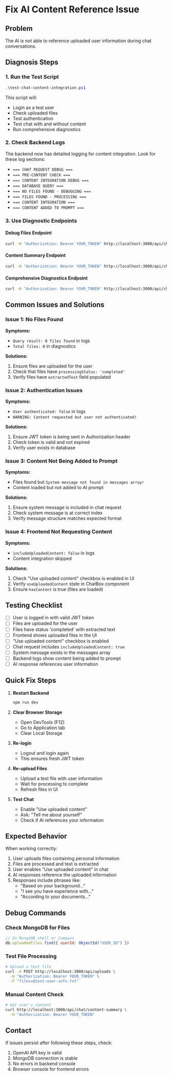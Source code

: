 # Fix AI Content Reference Issue

## Problem
The AI is not able to reference uploaded user information during chat conversations.

## Diagnosis Steps

### 1. Run the Test Script
```powershell
.\test-chat-content-integration.ps1
```

This script will:
- Login as a test user
- Check uploaded files
- Test authentication
- Test chat with and without content
- Run comprehensive diagnostics

### 2. Check Backend Logs
The backend now has detailed logging for content integration. Look for these log sections:
- `=== CHAT REQUEST DEBUG ===`
- `=== PRE-CONTENT CHECK ===`
- `=== CONTENT INTEGRATION DEBUG ===`
- `=== DATABASE QUERY ===`
- `=== NO FILES FOUND - DEBUGGING ===`
- `=== FILES FOUND - PROCESSING ===`
- `=== CONTENT INTEGRATION ===`
- `=== CONTENT ADDED TO PROMPT ===`

### 3. Use Diagnostic Endpoints

#### Debug Files Endpoint
```bash
curl -H "Authorization: Bearer YOUR_TOKEN" http://localhost:3000/api/chat/debug-files
```

#### Content Summary Endpoint
```bash
curl -H "Authorization: Bearer YOUR_TOKEN" http://localhost:3000/api/chat/content-summary
```

#### Comprehensive Diagnostics Endpoint
```bash
curl -H "Authorization: Bearer YOUR_TOKEN" http://localhost:3000/api/chat/diagnose-content
```

## Common Issues and Solutions

### Issue 1: No Files Found
**Symptoms:**
- `Query result: 0 files found` in logs
- `Total files: 0` in diagnostics

**Solutions:**
1. Ensure files are uploaded for the user
2. Check that files have `processingStatus: 'completed'`
3. Verify files have `extractedText` field populated

### Issue 2: Authentication Issues
**Symptoms:**
- `User authenticated: false` in logs
- `WARNING: Content requested but user not authenticated!`

**Solutions:**
1. Ensure JWT token is being sent in Authorization header
2. Check token is valid and not expired
3. Verify user exists in database

### Issue 3: Content Not Being Added to Prompt
**Symptoms:**
- Files found but `System message not found in messages array!`
- Content loaded but not added to AI prompt

**Solutions:**
1. Ensure system message is included in chat request
2. Check system message is at correct index
3. Verify message structure matches expected format

### Issue 4: Frontend Not Requesting Content
**Symptoms:**
- `includeUploadedContent: false` in logs
- Content integration skipped

**Solutions:**
1. Check "Use uploaded content" checkbox is enabled in UI
2. Verify `useUploadedContent` state in ChatBox component
3. Ensure `hasContent` is true (files are loaded)

## Testing Checklist

- [ ] User is logged in with valid JWT token
- [ ] Files are uploaded for the user
- [ ] Files have status 'completed' with extracted text
- [ ] Frontend shows uploaded files in the UI
- [ ] "Use uploaded content" checkbox is enabled
- [ ] Chat request includes `includeUploadedContent: true`
- [ ] System message exists in the messages array
- [ ] Backend logs show content being added to prompt
- [ ] AI response references user information

## Quick Fix Steps

1. **Restart Backend**
   ```bash
   npm run dev
   ```

2. **Clear Browser Storage**
   - Open DevTools (F12)
   - Go to Application tab
   - Clear Local Storage

3. **Re-login**
   - Logout and login again
   - This ensures fresh JWT token

4. **Re-upload Files**
   - Upload a test file with user information
   - Wait for processing to complete
   - Refresh files in UI

5. **Test Chat**
   - Enable "Use uploaded content"
   - Ask: "Tell me about yourself"
   - Check if AI references your information

## Expected Behavior

When working correctly:
1. User uploads files containing personal information
2. Files are processed and text is extracted
3. User enables "Use uploaded content" in chat
4. AI responses reference the uploaded information
5. Responses include phrases like:
   - "Based on your background..."
   - "I see you have experience with..."
   - "According to your documents..."

## Debug Commands

### Check MongoDB for Files
```javascript
// In MongoDB shell or Compass
db.uploadedfiles.find({ userId: ObjectId("USER_ID") })
```

### Test File Processing
```bash
# Upload a test file
curl -X POST http://localhost:3000/api/uploads \
  -H "Authorization: Bearer YOUR_TOKEN" \
  -F "files=@test-user-info.txt"
```

### Manual Content Check
```bash
# Get user's content
curl http://localhost:3000/api/chat/content-summary \
  -H "Authorization: Bearer YOUR_TOKEN"
```

## Contact
If issues persist after following these steps, check:
1. OpenAI API key is valid
2. MongoDB connection is stable
3. No errors in backend console
4. Browser console for frontend errors 